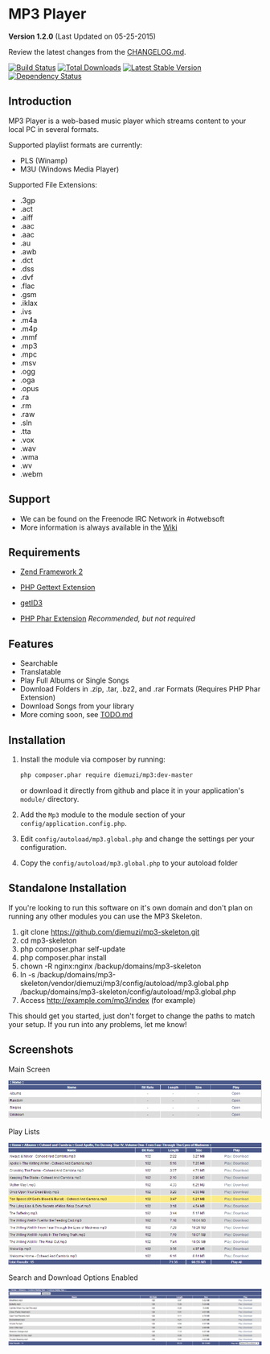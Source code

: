 MP3 Player
==========

**Version 1.2.0** (Last Updated on 05-25-2015)

Review the latest changes from the [CHANGELOG.md](CHANGELOG.md).

[![Build Status](https://travis-ci.org/diemuzi/mp3.png?branch=master)](https://travis-ci.org/diemuzi/mp3)
[![Total Downloads](https://poser.pugx.org/diemuzi/mp3/downloads.png)](https://packagist.org/packages/diemuzi/mp3)
[![Latest Stable Version](https://poser.pugx.org/diemuzi/mp3/v/stable.png)](https://packagist.org/packages/diemuzi/mp3)
[![Dependency Status](https://www.versioneye.com/user/projects/52e2d329ec1375da4b00001a/badge.png)](https://www.versioneye.com/user/projects/52e2d329ec1375da4b00001a)

Introduction
------------

MP3 Player is a web-based music player which streams content to your local PC in several formats.

Supported playlist formats are currently:

  * PLS (Winamp)
  * M3U (Windows Media Player)

Supported File Extensions:

  * .3gp
  * .act
  * .aiff
  * .aac
  * .aac
  * .au
  * .awb
  * .dct
  * .dss
  * .dvf
  * .flac
  * .gsm
  * .iklax
  * .ivs
  * .m4a
  * .m4p
  * .mmf
  * .mp3
  * .mpc
  * .msv
  * .ogg
  * .oga
  * .opus
  * .ra
  * .rm
  * .raw
  * .sln
  * .tta
  * .vox
  * .wav
  * .wma
  * .wv
  * .webm

Support
-------

* We can be found on the Freenode IRC Network in #otwebsoft
* More information is always available in the [Wiki](../../wiki)

Requirements
------------

* [Zend Framework 2](https://github.com/zendframework/zf2)

* [PHP Gettext Extension](http://php.net/gettext)

* [getID3](https://github.com/JamesHeinrich/getID3)

* [PHP Phar Extension](http://php.net/phar) *Recommended, but not required*

Features
--------

* Searchable
* Translatable
* Play Full Albums or Single Songs
* Download Folders in .zip, .tar, .bz2, and .rar Formats (Requires PHP Phar Extension)
* Download Songs from your library
* More coming soon, see [TODO.md](TODO.md)

Installation
------------

1. Install the module via composer by running:

   ```sh
   php composer.phar require diemuzi/mp3:dev-master
   ```
   or download it directly from github and place it in your application's `module/` directory.
2. Add the `Mp3` module to the module section of your `config/application.config.php`.
3. Edit `config/autoload/mp3.global.php` and change the settings per your configuration.
4. Copy the `config/autoload/mp3.global.php` to your autoload folder

Standalone Installation
-----------------------

If you're looking to run this software on it's own domain and don't plan on running any other modules you can use the MP3 Skeleton.

1. git clone https://github.com/diemuzi/mp3-skeleton.git
2. cd mp3-skeleton
3. php composer.phar self-update
4. php composer.phar install
5. chown -R nginx:nginx /backup/domains/mp3-skeleton
6. ln -s /backup/domains/mp3-skeleton/vendor/diemuzi/mp3/config/autoload/mp3.global.php /backup/domains/mp3-skeleton/config/autoload/mp3.global.php
7. Access http://example.com/mp3/index (for example)

This should get you started, just don't forget to change the paths to match your setup. If you run into any problems, let me know!

Screenshots
-----------

Main Screen

![](docs/search.png)

Play Lists

![](docs/songs.png)

Search and Download Options Enabled

![](docs/download.png)
